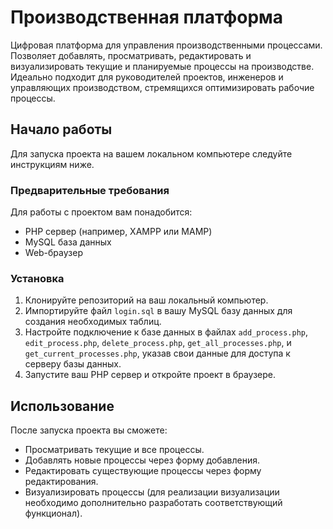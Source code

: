 # Производственная платформа

Цифровая платформа для управления производственными процессами. Позволяет добавлять, просматривать, редактировать и визуализировать текущие и планируемые процессы на производстве. Идеально подходит для руководителей проектов, инженеров и управляющих производством, стремящихся оптимизировать рабочие процессы.

## Начало работы

Для запуска проекта на вашем локальном компьютере следуйте инструкциям ниже.

### Предварительные требования

Для работы с проектом вам понадобится:

- PHP сервер (например, XAMPP или MAMP)
- MySQL база данных
- Web-браузер

### Установка

1. Клонируйте репозиторий на ваш локальный компьютер.
2. Импортируйте файл `login.sql` в вашу MySQL базу данных для создания необходимых таблиц.
3. Настройте подключение к базе данных в файлах `add_process.php`, `edit_process.php`, `delete_process.php`, `get_all_processes.php`, и `get_current_processes.php`, указав свои данные для доступа к серверу базы данных.
4. Запустите ваш PHP сервер и откройте проект в браузере.

## Использование

После запуска проекта вы сможете:

- Просматривать текущие и все процессы.
- Добавлять новые процессы через форму добавления.
- Редактировать существующие процессы через форму редактирования.
- Визуализировать процессы (для реализации визуализации необходимо дополнительно разработать соответствующий функционал).

